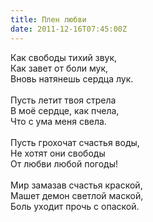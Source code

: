 ```yaml
---
title: Плен любви
date: 2011-12-16T07:45:00Z
---
```


Как свободы тихий звук,<br />
Как завет от боли мук,<br />
Вновь натянешь сердца лук.<br />
<br />
Пусть летит твоя стрела<br />
В моё сердце, как пчела,<br />
Что с ума меня свела.<br />
<br />
Пусть грохочат счастья воды,<br />
Не хотят они свободы<br />
От любви любой погоды!<br />
<br />
Мир замазав счастья краской,<br />
Машет демон светлой маской,<br />
Боль уходит прочь с опаской.